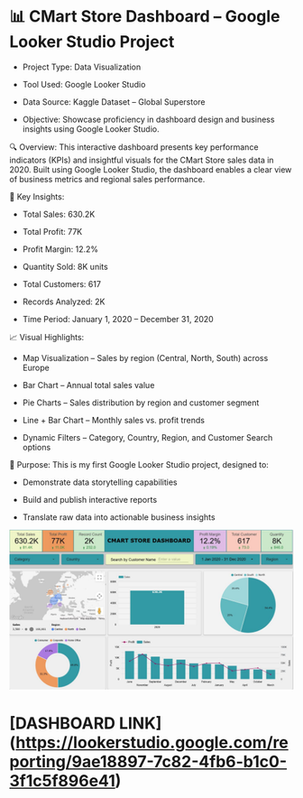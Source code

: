 # 📊 CMart Store Dashboard – Google Looker Studio Project
- Project Type: Data Visualization

- Tool Used: Google Looker Studio

- Data Source: Kaggle Dataset – Global Superstore 

- Objective: Showcase proficiency in dashboard design and business insights using Google Looker Studio.

🔍 Overview:
This interactive dashboard presents key performance indicators (KPIs) and insightful visuals for the CMart Store sales data in 2020. Built using Google Looker Studio, the dashboard enables a clear view of business metrics and regional sales performance.

📌 Key Insights:
- Total Sales: 630.2K

- Total Profit: 77K

- Profit Margin: 12.2%

- Quantity Sold: 8K units

- Total Customers: 617

- Records Analyzed: 2K

- Time Period: January 1, 2020 – December 31, 2020

📈 Visual Highlights:
- Map Visualization – Sales by region (Central, North, South) across Europe

- Bar Chart – Annual total sales value

- Pie Charts – Sales distribution by region and customer segment

- Line + Bar Chart – Monthly sales vs. profit trends

- Dynamic Filters – Category, Country, Region, and Customer Search options

🧠 Purpose:
This is my first Google Looker Studio project, designed to:
- Demonstrate data storytelling capabilities
  
- Build and publish interactive reports
  
- Translate raw data into actionable business insights

<img src="https://github.com/Sourabh3024/Cmart-Store-Sales-Data-Analysis/blob/2f651af8ad194ed4d11cd3d15ad8ede36d7f980a/DASHBOARD.JPG" alt="Image Description" width="600">

# [DASHBOARD LINK] (https://lookerstudio.google.com/reporting/9ae18897-7c82-4fb6-b1c0-3f1c5f896e41)
